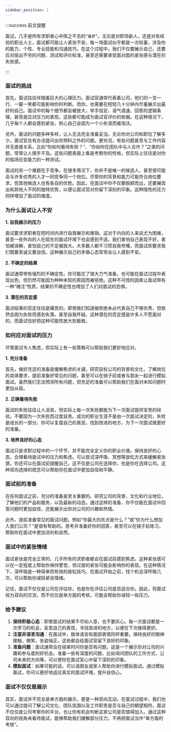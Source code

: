 ```yaml
---
sidebar_position: 1
---
```


:::success 前文提醒

面试，几乎是所有求职者心中挥之不去的`“噩梦”`。无论是对职场新人，还是对有经验的职业人士，面试都可能让人紧张不安。每一场面试似乎都是一次较量，涉及你的能力、个性、专业技能和沟通技巧。在这个过程中，我们不仅要展示自己，还要应对层出不穷的问题、测试和评价标准，甚至还需要承受面对面的紧张感与潜在的失败感。

::: 

### 面试的挑战

首先，面试往往伴随着巨大的心理压力。面试官通常代表着公司，他们的一言一行、一颦一笑都可能影响你的判断。而你，也需要在短短几十分钟内尽量展示出最好的自己。面试中的每个细节都会被放大，举手投足、语气语速、回答的逻辑条理，甚至是应对压力的表现，这些都可能成为面试官评价的依据。在这种情况下，几乎每个人都会感到紧张，担心自己会因为一个小失误而被淘汰。

另外，面试的问题多种多样，让人无法完全准备妥当。无论你对公司和职位了解多少，面试官总有办法提问出你预料之外的问题。更何况，有些问题甚至与工作内容并无直接关系，比如“你如何看待失败？”、“你如何在团队中与人合作？”之类的问题，常常让人措手不及。这些问题表面上看是考察你的性格，但实际上往往是对你的临场应变能力的一种测试。

面试的另一个难题在于竞争。在很多情况下，你并不是唯一的候选人，甚至很可能会与许多优秀的人才一同竞争同一个岗位。尽管你的背景和能力可能符合岗位要求，但其他候选人也有各自的优势。因此，在面试中你不仅要脱颖而出，还要展现出和其他人不同的独特优势，以便让面试官对你留下深刻的印象。这种隐性的压力同样增加了面试的难度。

### 为什么面试让人不安

**1. 自我展示的压力**

面试要求求职者在短时间内进行自我展示和推销。这对于内向的人来说尤为困难，甚至一些外向的人在陌生的面试环境下也会感到不适。我们害怕自己表现不好，害怕被误解，害怕自己的不足被放大。大多数人都不习惯自我夸耀，而面试却要求我们既要真诚又要自信。这种展示自己的矛盾心态常常会让人感到不安。

**2. 不确定的结果**

面试通常带有强烈的不确定性。你可能花了很大力气准备，也可能在面试过程中表现出色，但仍然可能因为种种未知的原因而被拒绝。这种不可控的因素让面试带有一种“赌注”性质，结果的不确定性也增加了人们对面试的恐惧。

**3. 潜在的否定感**

面试结果的否定往往是痛苦的。即使我们知道被拒绝未必代表自己不够优秀，但依然会因为失败而感到失落，甚至自我怀疑。这种潜在的否定感是许多人不愿面对的，而面试恰好把这种可能性放大到极致。

### 如何应对面试的压力

尽管面试令人焦虑，但实际上有一些策略可以帮助我们更好地应对。

**1. 充分准备**

首先，做好充足的准备是缓解焦虑的关键。研究目标公司的背景和文化，了解岗位的具体要求，提前准备好常见的问题，甚至可以在镜子前或者与朋友一起进行模拟面试。虽然我们无法预测所有问题，但充足的准备可以帮助我们在面对未知问题时更加从容。

**2. 正确看待失败**

面试的失败往往让人沮丧，但实际上每一次失败都能为下一次面试提供宝贵的经验。不要因为一次失败而过度自责。成功的职业生涯不是由一次面试决定的，失败是成长的一部分。你可以复盘自己的表现，找到改进的地方，为下一次面试做更好的准备。

**3. 培养良好的心态**

面试只是求职过程中的一个环节，并不能完全定义你的职业价值。保持良好的心态，合理看待面试中的压力和焦虑。可以尝试深呼吸、冥想等放松方式来缓解紧张感。你还可以在面试前提醒自己，这不仅是公司在选择你，也是你在选择公司。这种双向选择的观念可以帮助你在面试中更加自信和平静。

### 面试前的准备

在任何面试之前，充分的准备是至关重要的。研究公司的背景、文化和行业地位，了解他们的产品和服务，以及最新的动态。通过这样的准备，你不仅能在面试中回答问题时更加自信，还能展示出你对公司的兴趣和热情。

此外，提前准备常见的面试问题，例如“你最大的优点是什么？”或“你为什么想加入我们公司？”是很有帮助的。思考并准备好你的回答，甚至可以在镜子前练习，帮助你在面试中更加流利和自然。

### 面试中的紧张情绪

面试紧张是完全正常的，几乎所有的求职者都会在面试前感到焦虑。这种紧张感可以在一定程度上帮助你保持警觉，但过度的紧张可能会影响你的表现。在这种情况下，深呼吸是一种简单而有效的放松技巧。在面试开始之前，找个机会深呼吸几次，可以帮助你减轻紧张情绪。

记住，面试不仅仅是公司在评估你，也是你在评估公司是否适合你。因此，将面试视为双向的交流，而不仅仅是单方面的考核，可能会帮助你减轻一些压力。

### 给予建议

1. **保持积极心态**：即使面试的结果不尽如人意，也不要灰心。每一次面试都是一次学习的机会，反思自己的表现，寻找改进的地方，以便在下次做得更好。
2. **注意非语言沟通**：在面试中，肢体语言和面部表情同样重要。保持良好的眼神接触，微笑，坐姿端正，这些都会给面试官留下良好的印象。
3. **准备问题**：面试通常会在结束时问你是否有问题。这是一个展示你对公司的兴趣和参与度的好机会。准备一些有深度的问题，比如询问团队的工作方式、公司未来的方向等，可以使你在面试官心中留下深刻的印象。
4. **模拟面试**：如果可能的话，可以请朋友或家人帮助你进行模拟面试。通过模拟面试，你可以更好地适应真实的面试环境，提升自信心。

### 面试不仅仅是展示

其实，面试并不完全是单方面的展示，更是一种双向互动。在面试过程中，我们也可以通过提问了解公司文化、团队氛围以及工作职责是否与自己的期望相符。面试不仅仅是公司考察你的平台，也让你有机会判断这家公司是否值得加入。通过这种双向的视角来看待面试，能够帮助我们缓解部分压力，不再把面试当作“单方面的考核”。
